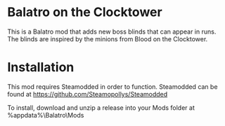 # Balatro on the Clocktower
This is a Balatro mod that adds new boss blinds that can appear in runs. The blinds are inspired by the minions from Blood on the Clocktower.

# Installation
This mod requires Steamodded in order to function. Steamodded can be found at https://github.com/Steamopollys/Steamodded

To install, download and unzip a release into your Mods folder at %appdata%\Balatro\Mods